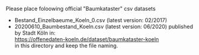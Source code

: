 Please place foloowing official "Baumkataster" csv datasets    
- Bestand_Einzelbaeume_Koeln_0.csv (latest version: 02/2017)
- 20200610_Baumbestand_Koeln.csv (latest version: 06/2020)
published by Stadt Köln in:    
https://offenedaten-koeln.de/dataset/baumkataster-koeln    
in this directory and keep the file naming.